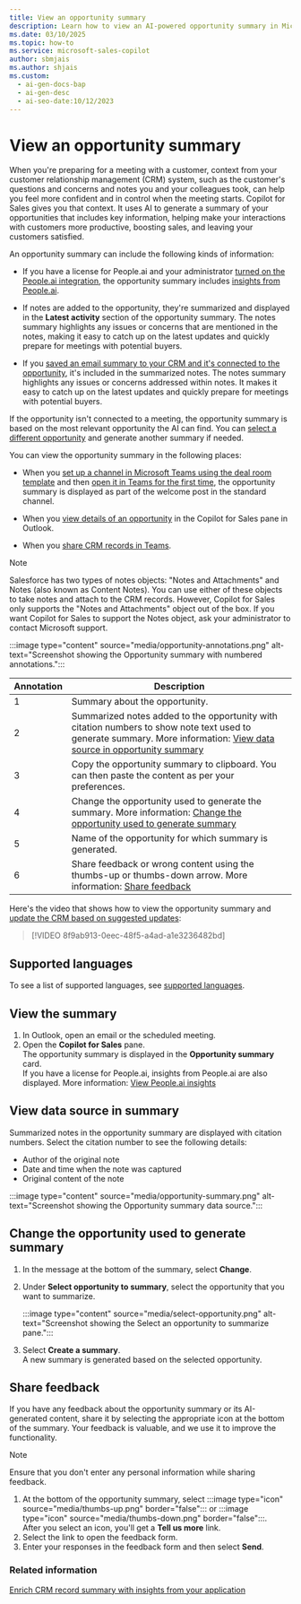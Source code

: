 ```yaml
---
title: View an opportunity summary
description: Learn how to view an AI-powered opportunity summary in Microsoft Copilot for Sales to help you interact more productively with customers and boost sales.
ms.date: 03/10/2025
ms.topic: how-to
ms.service: microsoft-sales-copilot
author: sbmjais
ms.author: shjais
ms.custom:
  - ai-gen-docs-bap
  - ai-gen-desc
  - ai-seo-date:10/12/2023
---
```


# View an opportunity summary

When you're preparing for a meeting with a customer, context from your customer relationship management (CRM) system, such as the customer's questions and concerns and notes you and your colleagues took, can help you feel more confident and in control when the meeting starts. Copilot for Sales gives you that context. It uses AI to generate a summary of your opportunities that includes key information, helping make your interactions with customers more productive, boosting sales, and leaving your customers satisfied.

An opportunity summary can include the following kinds of information:

- If you have a license for People.ai and your administrator [turned on the People.ai integration](use-extensions.md#integrate-with-peopleai), the opportunity summary includes [insights from People.ai](people-ai-insights.md). 

- If notes are added to the opportunity, they're summarized and displayed in the **Latest activity** section of the opportunity summary. The notes summary highlights any issues or concerns that are mentioned in the notes, making it easy to catch up on the latest updates and quickly prepare for meetings with potential buyers.

- If you [saved an email summary to your CRM and it's connected to the opportunity](view-save-email-summary-crm.md#save-an-email-summary-to-your-crm), it's included in the summarized notes. The notes summary highlights any issues or concerns addressed within notes. It makes it easy to catch up on the latest updates and quickly prepare for meetings with potential buyers.

If the opportunity isn't connected to a meeting, the opportunity summary is based on the most relevant opportunity the AI can find. You can [select a different opportunity](#change-the-opportunity-used-to-generate-summary) and generate another summary if needed.

You can view the opportunity summary in the following places:

- When you [set up a channel in Microsoft Teams using the deal room template](set-up-team-deal-room-template.md) and then [open it in Teams for the first time](collaborate-teams-newly-created-existing-team.md), the opportunity summary is displayed as part of the welcome post in the standard channel.

- When you [view details of an opportunity](view-record-details.md) in the Copilot for Sales pane in Outlook.

- When you [share CRM records in Teams](share-crm-record-teams-conversation.md).

> [!NOTE]
> Salesforce has two types of notes objects: "Notes and Attachments" and Notes (also known as Content Notes). You can use either of these objects to take notes and attach to the CRM records. However, Copilot for Sales only supports the "Notes and Attachments" object out of the box. If you want Copilot for Sales to support the Notes object, ask your administrator to contact Microsoft support.

:::image type="content" source="media/opportunity-annotations.png" alt-text="Screenshot showing the Opportunity summary with numbered annotations.":::

| Annotation | Description |
|------------|-------------|
| 1 | Summary about the opportunity. |
| 2 | Summarized notes added to the opportunity with citation numbers to show note text used to generate summary. More information: [View data source in opportunity summary](#view-data-source-in-summary) |
| 3 | Copy the opportunity summary to clipboard. You can then paste the content as per your preferences. |
| 4 | Change the opportunity used to generate the summary. More information: [Change the opportunity used to generate summary](#change-the-opportunity-used-to-generate-summary) |
| 5 | Name of the opportunity for which summary is generated. |
| 6 | Share feedback or wrong content using the thumbs-up or thumbs-down arrow. More information: [Share feedback](#share-feedback) |

Here's the video that shows how to view the opportunity summary and [update the CRM based on suggested updates](suggested-crm-updates.md):

> [!VIDEO 8f9ab913-0eec-48f5-a4ad-a1e3236482bd]

## Supported languages

To see a list of supported languages, see [supported languages](introduction#supported-languages).

## View the summary

1. In Outlook, open an email or the scheduled meeting.  
1. Open the **Copilot for Sales** pane.  
    The opportunity summary is displayed in the **Opportunity summary** card.  
If you have a license for People.ai, insights from People.ai are also displayed. More information: [View People.ai insights](people-ai-insights.md)

## View data source in summary

Summarized notes in the opportunity summary are displayed with citation numbers. Select the citation number to see the following details:

- Author of the original note  
- Date and time when the note was captured  
- Original content of the note

:::image type="content" source="media/opportunity-summary.png" alt-text="Screenshot showing the Opportunity summary data source.":::

## Change the opportunity used to generate summary

1. In the message at the bottom of the summary, select **Change**.  
1. Under **Select opportunity to summary**, select the opportunity that you want to summarize.  

   :::image type="content" source="media/select-opportunity.png" alt-text="Screenshot showing the Select an opportunity to summarize pane.":::

1. Select **Create a summary**.  
    A new summary is generated based on the selected opportunity.

## Share feedback

If you have any feedback about the opportunity summary or its AI-generated content, share it by selecting the appropriate icon at the bottom of the summary. Your feedback is valuable, and we use it to improve the functionality.

> [!NOTE]
> Ensure that you don't enter any personal information while sharing feedback.

1. At the bottom of the opportunity summary, select :::image type="icon" source="media/thumbs-up.png" border="false"::: or :::image type="icon" source="media/thumbs-down.png" border="false":::.  
   After you select an icon, you'll get a **Tell us more** link.  
1. Select the link to open the feedback form.  
1. Enter your responses in the feedback form and then select **Send**.

### Related information

[Enrich CRM record summary with insights from your application](extend-record-summary.md)
